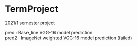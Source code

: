 # TermProject
2021/1 semester project


pred  : Base_line VGG-16 model prediction<Br>
pred2 : ImageNet weighted VGG-16 model prediction (failed) 


